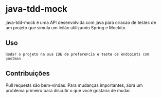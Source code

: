 # java-tdd-mock

java-tdd-mock é uma API desenvolvida com java para criacao de testes de um projeto que simula um leilão  utilizando Spring e Mockito.

## Uso
```
Rodar o projeto na sua IDE de preferencia e teste os endopints com postman

```

## Contribuições
Pull requests são bem-vindas. Para mudanças importantes, abra um problema primeiro para discutir o que você gostaria de mudar.

